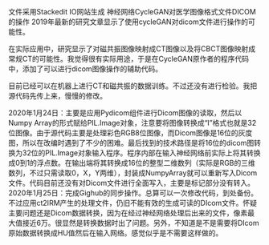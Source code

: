 文件采用Stackedit IO网站生成
神经网络CycleGAN对医学图像格式文件DICOM的操作
2019年最新的研究文章显示了使用cycleGAN对dicom文件进行操作的可能性。

在实际应用中，研究显示了对磁共振图像映射成CT图像以及将CBCT图像映射成常规CT的可能性。我觉得很有实际用途，于是在CycleGAN原作者的程序代码中，添加了可以进行dicom图像操作的辅助代码。

目前已经可以在机器上进行CT和磁共振的数据训练。不过还没有进行检验。我把源代码先传上来，慢慢的修改。

2020年1月24日：主要是应用Pydicom组件进行Dicom图像的读取，然后以Numpy Array的形式赋给PIL.Image对象，注意要将图像转换成“I”格式也就是32位图像。由于源代码主要是处理彩色RGB8位图像，而Dicom图像是16位的灰度图，所以在改编时遇到了不少的困难。最后找到的技术路径是将16位的dicom图转换为32位的PIL.Image对象输入程序。程序内部在输入神经网络前实际上将其转换成0到1的浮点数。在输出端将其转换成16位的整型二维数列（实际是RGB的三维数列，不过只需读取0，X，Y两维），封装成NumpyArray就可以重新写入Dicom文件。代码目前还没有对Dicom文件进行全面写入，主要是标记部分没有转入。
2020年1月25日：完成Gighub的同步操作。总算可以一次修改代码，到处备份。不过应用ct2IRM产生的处理文件，仍旧不能有效的生成可读的DIcom文件。怀疑主要问题还是Dicom数据转换，因为在经过神经网络处理后出来的文件，像素最大值接近6万。很显然是转换数据时出了问题。另外，不知道是不是需要将DIcom原始数据转换成HU值然后在输入网络。感觉似乎是不需要这样做的。
<!--stackedit_data:
eyJoaXN0b3J5IjpbLTI4OTQ2OTAzXX0=
-->